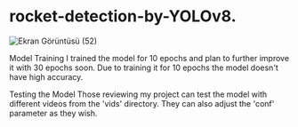 # rocket-detection-by-YOLOv8.

![Ekran Görüntüsü (52)](https://github.com/burakangun/rocket-detection-by-YOLOv8/assets/96389414/8cd3fe2f-cf85-4de5-b8a5-8f7f34c2b4ca)



Model Training
I trained the model for 10 epochs and plan to further improve it with 30 epochs soon. Due to training it for 10 epochs the model doesn't have high accuracy.

Testing the Model
Those reviewing my project can test the model with different videos from the 'vids' directory. They can also adjust the 'conf' parameter as they wish.

